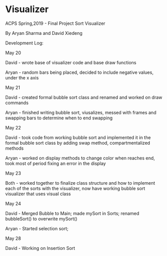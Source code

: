 # Visualizer
ACPS Spring,2019 - Final Project
Sort Visualizer

By Aryan Sharma and David Xiedeng

Development Log:

May 20

David - wrote base of visualizer code and base draw functions

Aryan - random bars being placed, decided to include negative values, under the x axis

May 21

David - created formal bubble sort class and renamed and worked on draw commands

Aryan - finished writing bubble sort, viusalizes, messed with frames and swapping bars to determine when to end swapping

May 22

David - took code from working bubble sort and implemented it in the formal bubble sort class by adding swap method,
        compartmentalized methods

Aryan - worked on display methods to change color when reaches end, took most of period fixing an error in the display

May 23

Both - worked together to finalize class structure and how to implement each of the sorts with the visualizer, now have working bubble sort visualizer that uses visual class

May 24

David - Merged Bubble to Main; made mySort in Sorts; renamed bubbleSort() to overwrite mySort()

Aryan - Started selection sort;

May 28

David - Working on Insertion Sort
